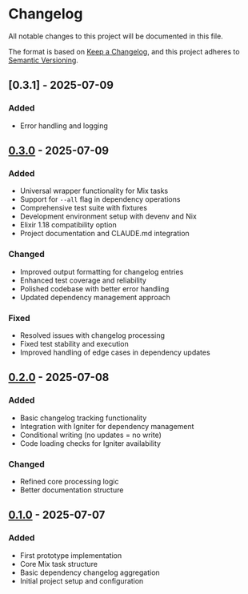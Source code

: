 # Changelog

All notable changes to this project will be documented in this file.

The format is based on [Keep a Changelog](https://keepachangelog.com/en/1.0.0/),
and this project adheres to [Semantic Versioning](https://semver.org/spec/v2.0.0.html).

## [0.3.1] - 2025-07-09

### Added

- Error handling and logging

## [0.3.0] - 2025-07-09

### Added
- Universal wrapper functionality for Mix tasks
- Support for `--all` flag in dependency operations
- Comprehensive test suite with fixtures
- Development environment setup with devenv and Nix
- Elixir 1.18 compatibility option
- Project documentation and CLAUDE.md integration

### Changed
- Improved output formatting for changelog entries
- Enhanced test coverage and reliability
- Polished codebase with better error handling
- Updated dependency management approach

### Fixed
- Resolved issues with changelog processing
- Fixed test stability and execution
- Improved handling of edge cases in dependency updates

## [0.2.0] - 2025-07-08

### Added
- Basic changelog tracking functionality
- Integration with Igniter for dependency management
- Conditional writing (no updates = no write)
- Code loading checks for Igniter availability

### Changed
- Refined core processing logic
- Better documentation structure

## [0.1.0] - 2025-07-07

### Added
- First prototype implementation
- Core Mix task structure
- Basic dependency changelog aggregation
- Initial project setup and configuration

[0.3.0]: https://github.com/user/deps_changelog/compare/v0.2.0...v0.3.0
[0.2.0]: https://github.com/user/deps_changelog/compare/v0.1.0...v0.2.0
[0.1.0]: https://github.com/user/deps_changelog/releases/tag/v0.1.0
